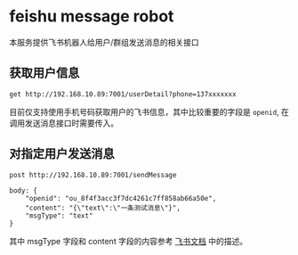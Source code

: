 # feishu message robot

本服务提供飞书机器人给用户/群组发送消息的相关接口

## 获取用户信息

```
get http://192.168.10.89:7001/userDetail?phone=137xxxxxxx
```

目前仅支持使用手机号码获取用户的飞书信息，其中比较重要的字段是 `openid`, 在调用发送消息接口时需要传入。

## 对指定用户发送消息

```
post http://192.168.10.89:7001/sendMessage

body: {
    "openid": "ou_8f4f3acc3f7dc4261c7ff858ab66a50e",
    "content": "{\"text\":\"一条测试消息\"}",
    "msgType": "text"
}
```

其中 msgType 字段和 content 字段的内容参考 [飞书文档](https://open.feishu.cn/document/uAjLw4CM/ukTMukTMukTM/im-v1/message/create_json) 中的描述。
